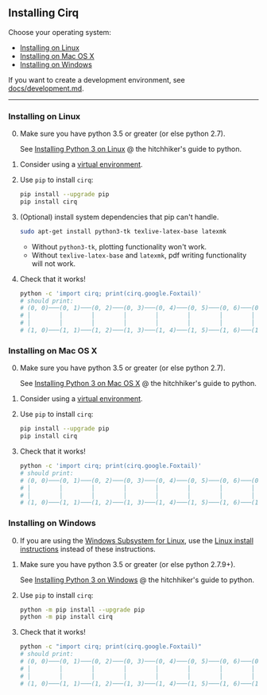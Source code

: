 ## Installing Cirq

Choose your operating system:

- [Installing on Linux](#Installing-on-Linux)
- [Installing on Mac OS X](#Installing-on-Mac-OS-X)
- [Installing on Windows](#Installing-on-Windows)

If you want to create a development environment, see [docs/development.md](/docs/development.md).

---

### Installing on Linux

0. Make sure you have python 3.5 or greater (or else python 2.7).

    See [Installing Python 3 on Linux](https://docs.python-guide.org/starting/install3/linux/) @ the hitchhiker's guide to python.

1. Consider using a [virtual environment](https://packaging.python.org/guides/installing-using-pip-and-virtualenv/).

2. Use `pip` to install `cirq`:

    ```bash
    pip install --upgrade pip
    pip install cirq
    ```

3. (Optional) install system dependencies that pip can't handle.

    ```bash
    sudo apt-get install python3-tk texlive-latex-base latexmk
    ```

    - Without `python3-tk`, plotting functionality won't work.
    - Without `texlive-latex-base` and `latexmk`, pdf writing functionality will not work.

4. Check that it works!

    ```bash
    python -c 'import cirq; print(cirq.google.Foxtail)'
    # should print:
    # (0, 0)───(0, 1)───(0, 2)───(0, 3)───(0, 4)───(0, 5)───(0, 6)───(0, 7)───(0, 8)───(0, 9)───(0, 10)
    # │        │        │        │        │        │        │        │        │        │        │
    # │        │        │        │        │        │        │        │        │        │        │
    # (1, 0)───(1, 1)───(1, 2)───(1, 3)───(1, 4)───(1, 5)───(1, 6)───(1, 7)───(1, 8)───(1, 9)───(1, 10)
    ```


### Installing on Mac OS X

0. Make sure you have python 3.5 or greater (or else python 2.7).

    See [Installing Python 3 on Mac OS X](https://docs.python-guide.org/starting/install3/osx/) @ the hitchhiker's guide to python.

1. Consider using a [virtual environment](https://packaging.python.org/guides/installing-using-pip-and-virtualenv/).

2. Use `pip` to install `cirq`:

    ```bash
    pip install --upgrade pip
    pip install cirq
    ```

3. Check that it works!

    ```bash
    python -c 'import cirq; print(cirq.google.Foxtail)'
    # should print:
    # (0, 0)───(0, 1)───(0, 2)───(0, 3)───(0, 4)───(0, 5)───(0, 6)───(0, 7)───(0, 8)───(0, 9)───(0, 10)
    # │        │        │        │        │        │        │        │        │        │        │
    # │        │        │        │        │        │        │        │        │        │        │
    # (1, 0)───(1, 1)───(1, 2)───(1, 3)───(1, 4)───(1, 5)───(1, 6)───(1, 7)───(1, 8)───(1, 9)───(1, 10)
    ```


### Installing on Windows

0. If you are using the [Windows Subsystem for Linux](https://docs.microsoft.com/en-us/windows/wsl/about), use the [Linux install instructions](#Installing-on-Linux) instead of these instructions.

1. Make sure you have python 3.5 or greater (or else python 2.7.9+).

    See [Installing Python 3 on Windows](https://docs.python-guide.org/starting/install3/win/) @ the hitchhiker's guide to python.

2. Use `pip` to install `cirq`:

    ```bash
    python -m pip install --upgrade pip
    python -m pip install cirq
    ```

3. Check that it works!

    ```bash
    python -c "import cirq; print(cirq.google.Foxtail)"
    # should print:
    # (0, 0)───(0, 1)───(0, 2)───(0, 3)───(0, 4)───(0, 5)───(0, 6)───(0, 7)───(0, 8)───(0, 9)───(0, 10)
    # │        │        │        │        │        │        │        │        │        │        │
    # │        │        │        │        │        │        │        │        │        │        │
    # (1, 0)───(1, 1)───(1, 2)───(1, 3)───(1, 4)───(1, 5)───(1, 6)───(1, 7)───(1, 8)───(1, 9)───(1, 10)
    ```
